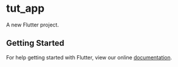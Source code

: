 # tut_app

A new Flutter project.

## Getting Started

For help getting started with Flutter, view our online
[documentation](https://flutter.io/).
